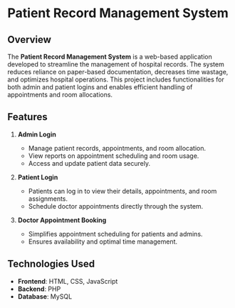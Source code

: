 # Patient Record Management System

## Overview

The **Patient Record Management System** is a web-based application developed to streamline the management of hospital records. The system reduces reliance on paper-based documentation, decreases time wastage, and optimizes hospital operations. This project includes functionalities for both admin and patient logins and enables efficient handling of appointments and room allocations.

## Features

1. **Admin Login**
   - Manage patient records, appointments, and room allocation.
   - View reports on appointment scheduling and room usage.
   - Access and update patient data securely.

2. **Patient Login**
   - Patients can log in to view their details, appointments, and room assignments.
   - Schedule doctor appointments directly through the system.

3. **Doctor Appointment Booking**
   - Simplifies appointment scheduling for patients and admins.
   - Ensures availability and optimal time management.

## Technologies Used

- **Frontend**: HTML, CSS, JavaScript
- **Backend**: PHP
- **Database**: MySQL
